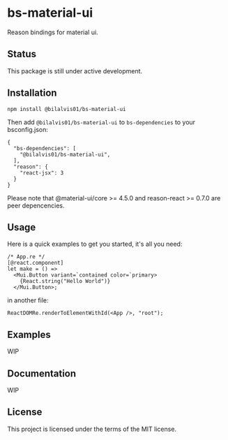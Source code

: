 # bs-material-ui
Reason bindings for material ui.

## Status

This package is still under active development.

## Installation

```
npm install @bilalvis01/bs-material-ui
```

Then add `@bilalvis01/bs-material-ui` to `bs-dependencies` to your bsconfig.json:

```
{
  "bs-dependencies": [
    "@bilalvis01/bs-material-ui",
  ],
  "reason": {
    "react-jsx": 3
  }
}
```

Please note that @material-ui/core >= 4.5.0 and reason-react >= 0.7.0 are peer depencencies.

## Usage

Here is a quick examples to get you started, it's all you need:

```
/* App.re */
[@react.component]
let make = () => 
  <Mui.Button variant=`contained color=`primary>
    {React.string("Hello World")}
  </Mui.Button>;
```

in another file:

```
ReactDOMRe.renderToElementWithId(<App />, "root");
```

## Examples

WIP

## Documentation

WIP

## License

This project is licensed under the terms of the MIT license.
